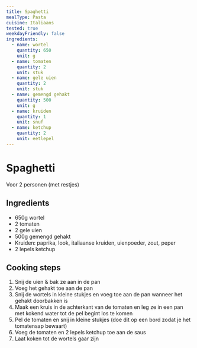 ```yaml
---
title: Spaghetti
mealType: Pasta
cuisine: Italiaans
tested: true
weekdayFriendly: false
ingredients:
  - name: wortel
    quantity: 650
    unit: g
  - name: tomaten
    quantity: 2
    unit: stuk
  - name: gele uien
    quantity: 2
    unit: stuk
  - name: gemengd gehakt
    quantity: 500
    unit: g
  - name: kruiden
    quantity: 1
    unit: snuf
  - name: ketchup
    quantity: 2
    unit: eetlepel
---
```


# Spaghetti

Voor 2 personen (met restjes)

## Ingredients
- 650g wortel
- 2 tomaten
- 2 gele uien
- 500g gemengd gehakt
- Kruiden: paprika, look, italiaanse kruiden, uienpoeder, zout, peper
- 2 lepels ketchup

## Cooking steps

1. Snij de uien & bak ze aan in de pan
2. Voeg het gehakt toe aan de pan
3. Snij de wortels in kleine stukjes en voeg toe aan de pan wanneer het gehakt doorbakken is
4. Maak een kruis in de achterkant van de tomaten en leg ze in een pan met kokend water tot de pel begint los te komen
5. Pel de tomaten en snij in kleine stukjes (doe dit op een bord zodat je het tomatensap bewaart)
6. Voeg de tomaten en 2 lepels ketchup toe aan de saus
7. Laat koken tot de wortels gaar zijn